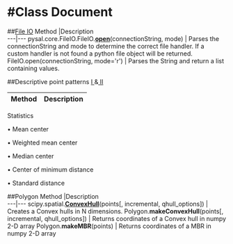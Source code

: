 #Class Document
==================
##[File IO](http://docs.scipy.org/doc/numpy/reference/generated/numpy.loadtxt.html)
Method |Description                                               
---|---
pysal.core.FileIO.FileIO.**[open](http://www.pysal.org/library/open.html#FileIO.open)**(connectionString, mode) | Parses the connectionString and mode to determine the correct file handler. If a custom handler is not found a python file object will be returned.
FileIO.open(connectionString, mode='r') | Parses the String and return a list containing values.

##Descriptive point patterns [ I ](https://github.com/GPH498598F14/GPH498598F14/blob/master/project/05_point_pattern_basics.pdf)&[ II ](https://github.com/GPH498598F14/GPH498598F14/blob/master/project/09_point_distance.pdf)

Method |Description                                               
---|---
Statistics

•	Mean center


•	Weighted mean center

•	Median center

•	Center of minimum distance 

•	Standard distance 


##Polygon
Method |Description                                               
---|---
scipy.spatial.**[ConvexHull](http://docs.scipy.org/doc/scipy-dev/reference/generated/scipy.spatial.ConvexHull.html)**(points[, incremental, qhull_options]) | Creates a Convex hulls in N dimensions.
Polygon.**makeConvexHull**(points[, incremental, qhull_options]) | Returns coordinates of a Convex hull in numpy 2-D array
Polygon.**makeMBR**(points) | Returns coordinates of a MBR in numpy 2-D array
